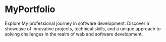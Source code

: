 # MyPortfolio
Explore My professional journey in software development. Discover a showcase of innovative projects, technical skills, and a unique approach to solving challenges in the realm of web and software development.
